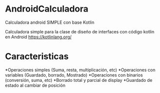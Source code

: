 # AndroidCalculadora
Calculadora android SIMPLE con base Kotlin

Calculadora simple para la clase de diseño de interfaces con código kotlin en Android
https://kotlinlang.org/

# Caracteristicas
*Operaciones simples (Suma, resta, multiplicación, etc)
*Operaciones con variables (Guardado, borrado, Mostrado)
*Operaciones con binarios (conversión, suma, etc)
*Borrado total y parcial de display
*Guardado de estado al cambiar de posición
